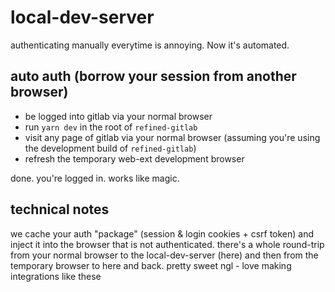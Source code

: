# local-dev-server

authenticating manually everytime is annoying. Now it's automated.

## auto auth (borrow your session from another browser)

- be logged into gitlab via your normal browser
- run `yarn dev` in the root of `refined-gitlab`
- visit any page of gitlab via your normal browser (assuming you're using the development build of `refined-gitlab`)
- refresh the temporary web-ext development browser

done. you're logged in. works like magic.

## technical notes

we cache your auth "package" (session & login cookies + csrf token) and inject it into the browser that is not authenticated. there's a whole round-trip from your normal browser to the local-dev-server (here) and then from the temporary browser to here and back. pretty sweet ngl - love making integrations like these
